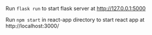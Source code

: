 Run `flask run` to start flask server at http://127.0.0.1:5000

Run `npm start` in react-app directory to start react app at http://localhost:3000/
